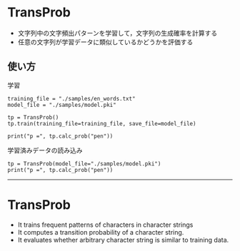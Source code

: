 # TransProb

- 文字列中の文字頻出パターンを学習して，文字列の生成確率を計算する
- 任意の文字列が学習データに類似しているかどうかを評価する

## 使い方

学習

```
training_file = "./samples/en_words.txt"
model_file = "./samples/model.pki"

tp = TransProb()
tp.train(training_file=training_file, save_file=model_file)

print("p =", tp.calc_prob("pen"))
```

学習済みデータの読み込み

```
tp = TransProb(model_file="./samples/model.pki")
print("p =", tp.calc_prob("pen"))
```

---

# TransProb

- It trains frequent patterns of characters in character strings
- It computes a transition probability of a character string.
- It evaluates whether arbitrary character string is similar to training data.